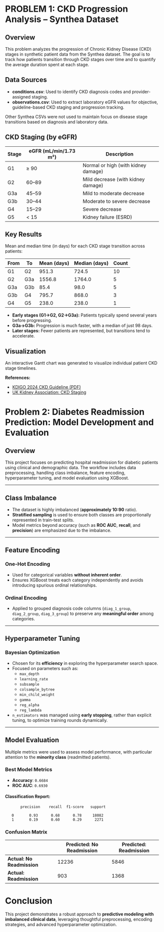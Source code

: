 # PROBLEM 1: CKD Progression Analysis – Synthea Dataset

## Overview

This problem analyzes the progression of Chronic Kidney Disease (CKD) stages in synthetic patient data from the Synthea dataset. The goal is to track how patients transition through CKD stages over time and to quantify the average duration spent at each stage.

## Data Sources

- **conditions.csv**: Used to identify CKD diagnosis codes and provider-assigned staging.
- **observations.csv**: Used to extract laboratory eGFR values for objective, guideline-based CKD staging and progression tracking.

Other Synthea CSVs were not used to maintain focus on disease stage transitions based on diagnosis and laboratory data.

## CKD Staging (by eGFR)

| Stage | eGFR (mL/min/1.73 m²) | Description                           |
|-------|-----------------------|---------------------------------------|
| G1    | ≥ 90                  | Normal or high (with kidney damage)   |
| G2    | 60–89                 | Mild decrease (with kidney damage)    |
| G3a   | 45–59                 | Mild to moderate decrease             |
| G3b   | 30–44                 | Moderate to severe decrease           |
| G4    | 15–29                 | Severe decrease                       |
| G5    | < 15                  | Kidney failure (ESRD)                 |

## Key Results

Mean and median time (in days) for each CKD stage transition across patients:

| From | To   | Mean (days) | Median (days) | Count |
|------|------|-------------|---------------|-------|
| G1   | G2   |   951.3     |   724.5       |  10   |
| G2   | G3a  |  1556.8     |  1764.0       |   5   |
| G3a  | G3b  |    85.4     |    98.0       |   5   |
| G3b  | G4   |   795.7     |   868.0       |   3   |
| G4   | G5   |   238.0     |   238.0       |   1   |

- **Early stages (G1→G2, G2→G3a):** Patients typically spend several years before progressing.
- **G3a→G3b:** Progression is much faster, with a median of just 98 days.
- **Later stages:** Fewer patients are represented, but transitions tend to accelerate.

## Visualization

An interactive Gantt chart was generated to visualize individual patient CKD stage timelines.

**References:**
- [KDIGO 2024 CKD Guideline (PDF)](https://kdigo.org/wp-content/uploads/2024/03/KDIGO-2024-CKD-Guideline.pdf)
- [UK Kidney Association: CKD Staging](https://www.ukkidney.org/health-professionals/information-resources/uk-eckd-guide/ckd-staging)

# Problem 2: Diabetes Readmission Prediction: Model Development and Evaluation

## Overview
This project focuses on predicting hospital readmission for diabetic patients using clinical and demographic data. The workflow includes data preprocessing, handling class imbalance, feature encoding, hyperparameter tuning, and model evaluation using XGBoost.

---

## Class Imbalance
- The dataset is highly imbalanced (**approximately 10:90** ratio).
- **Stratified sampling** is used to ensure both classes are proportionally represented in train-test splits.
- Model metrics beyond accuracy (such as **ROC AUC**, **recall**, and **precision**) are emphasized due to the imbalance.

---

## Feature Encoding

### One-Hot Encoding
- Used for categorical variables **without inherent order**.
- Ensures XGBoost treats each category independently and avoids introducing spurious ordinal relationships.

### Ordinal Encoding
- Applied to grouped diagnosis code columns (`diag_1_group`, `diag_2_group`, `diag_3_group`) to preserve any **meaningful order** among categories.

---

## Hyperparameter Tuning

### Bayesian Optimization
- Chosen for its **efficiency** in exploring the hyperparameter search space.
- Focused on parameters such as:
  - `max_depth`
  - `learning_rate`
  - `subsample`
  - `colsample_bytree`
  - `min_child_weight`
  - `gamma`
  - `reg_alpha`
  - `reg_lambda`
- `n_estimators` was managed using **early stopping**, rather than explicit tuning, to optimize training rounds dynamically.

---

## Model Evaluation
Multiple metrics were used to assess model performance, with particular attention to the **minority class** (readmitted patients).

### Best Model Metrics
- **Accuracy**: `0.6684`
- **ROC AUC**: `0.6930`

#### Classification Report:
           precision    recall  f1-score   support

       0       0.93      0.68      0.78     18082
       1       0.19      0.60      0.29      2271

### Confusion Matrix

|              | Predicted: No Readmission | Predicted: Readmission |
|--------------|---------------------------|-------------------------|
| **Actual: No Readmission** | 12236                     | 5846                    |
| **Actual: Readmission**    | 903                       | 1368                    |


 # Conclusion
This project demonstrates a robust approach to **predictive modeling with imbalanced clinical data**, leveraging thoughtful preprocessing, encoding strategies, and advanced hyperparameter optimization.
